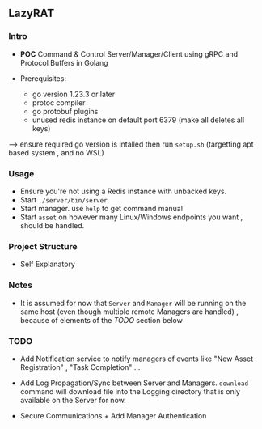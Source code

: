 ## LazyRAT ##


### Intro ###
* **POC** Command & Control Server/Manager/Client using gRPC and Protocol Buffers in Golang


* Prerequisites:
    * go version 1.23.3 or later
    * protoc compiler
    * go protobuf plugins
    * unused redis instance on default port 6379 (make all deletes all keys)

--> ensure required go version is intalled then run `setup.sh` (targetting apt based system , and no WSL)

### Usage ###

* Ensure you're not using a Redis instance with unbacked keys.
* Start `./server/bin/server`.
* Start manager. use `help` to get command manual
* Start `asset` on however many Linux/Windows endpoints you want , should be handled.

### Project Structure ###

* Self Explanatory

### Notes ###

* It is assumed for now that `Server` and `Manager` will be running on the same host (even though multiple remote Managers are handled) , because of elements of the *TODO* section below

### TODO ###

* Add Notification service to notify managers of events like "New Asset Registration" , "Task Completion" ...

* Add Log Propagation/Sync between Server and Managers. `download` command will download file into the Logging directory that is only available on the Server for now.

* Secure Communications + Add Manager Authentication




